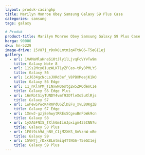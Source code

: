 ```yaml
---
layout: produk-casinghp
title: Marilyn Monroe Obey Samsung Galaxy S9 Plus Case
categories: samsung
tags: galaxy

# Produk
product-title: Marilyn Monroe Obey Samsung Galaxy S9 Plus Case
harga: 90000
sku: hn-5229
image-drive: 15VH7j_rDxk8Lmtmiq4TtNG6-T5eGI1ej
gallery:
  - url: 1VAMaMlaHneSi0tJly1lLjvqFcVYvTw9m
    title: Galaxy Note 8
  - url: 11Ss2Mcy8IuzWLKT1yZPCeo-tRy8PMLYS
    title: Galaxy S6
  - url: 1cJ634gcNcLsJXRd3ef_V8PBXMeejK1kO
    title: Galaxy S6 Edge
  - url: 11_nKlnPM_TINxwNQ6stgZw5ZROdeoCIe
    title: Galaxy S6 Edge Plus
  - url: 16nRbtSiyTUNDY4vmf93DTleXo5uXlRjs
    title: Galaxy S7
  - url: 1wPewSPwcK4RmPdUGZlDEFu_xvLBUKgZB
    title: Galaxy S7 Edge
  - url: 1XnwJ-gzj8ehwytRREsSCgeuBnFbWk9cn
    title: Galaxy S8
  - url: 1yXA6FNIS_fXlhGmIiAJpxigm435CNN7u
    title: Galaxy S8 Plus
  - url: 1F0t9ih9A_hNV_C1jM2XKS_8mVznW-oBe
    title: Galaxy S9
  - url: 15VH7j_rDxk8Lmtmiq4TtNG6-T5eGI1ej
    title: Galaxy S9 Plus
---
```

